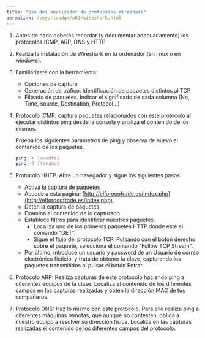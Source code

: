 ```yaml
---
title: "Uso del analizador de protocolos Wireshark"
permalink: /seguridadgm/u01/wireshark.html
---
```


1. Antes de nada deberás recordar (y documentar adecuadamente) los protocolos ICMP, ARP, DNS y HTTP
2. Realiza la instalación de Wireshark en tu ordenador (en linux o en windows).
3. Familiarízate con la herramienta:

    * Opciones de captura
    * Generación de tráfico. Identificación de paquetes distintos al TCP
    * Filtrado de paquetes. Indicar el significado de cada columna (No, Time, source, Destination, Protocol...)

4. Protocolo ICMP: captura paquetes relacionados con este protocolo al ejecutar distintos ping desde la consola y analiza el contenido de los mismos.

    Prueba los siguientes parámetros de ping y observa de nuevo el contenido de los paquetes.

    ```bash
    ping -n [cuenta]
    ping -l [tamaño]
    ```
5. Protocolo HHTP. Abre un navegador y sigue los siguientes pasos:

    * Activa la captura de paquetes
    * Accede a esta página: [http://elforocofrade.es/index.php](http://elforocofrade.es/index.php).
    * Detén la captura de paquetes
    * Examina el contenido de lo capturado
    * Establece filtros para identificar nuestros paquetes.
        * Localiza uno de los primeros paquetes HTTP donde esté el comando "GET".
        * Sigue el flujo del protocolo TCP: Pulsando con el botón derecho sobre el paquete, selecciona el comando "Follow TCP Stream".
    * Por último, introduce un usuario y password de un Usuario de correo electrónico ficticio, y trata de obtener la clave, capturando los
paquetes transmitidos al pulsar el botón Entrar.

6. Protocolo ARP: Realiza capturas de este protocolo haciendo ping a diferentes equipos de la clase. Localiza el contenido de los diferentes campos en las capturas realizadas y obtén la dirección MAC de tus compañeros.

7. Protocolo DNS: Haz lo mismo con este protocolo. Para ello realiza ping a diferentes máquinas remotas, que aunque no contesten, obliga a nuestro
equipo a resolver su dirección física. Localiza en las capturas realizadas el contenido de los diferentes campos del protocolo.
